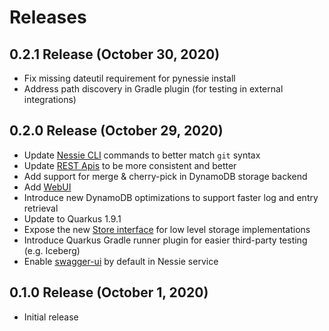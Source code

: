 # Releases

## 0.2.1 Release (October 30, 2020)

* Fix missing dateutil requirement for pynessie install
* Address path discovery in Gradle plugin (for testing in external integrations)
 
## 0.2.0 Release (October 29, 2020)

* Update [Nessie CLI](../tools/cli.md) commands to better match `git` syntax
* Update [REST Apis](../develop/rest.md) to be more consistent and better
* Add support for merge & cherry-pick in DynamoDB storage backend
* Add [WebUI](../tools/ui.md)
* Introduce new DynamoDB optimizations to support faster log and entry retrieval
* Update to Quarkus 1.9.1 
* Expose the new [Store interface](https://github.com/projectnessie/nessie/blob/main/versioned/dynamodb/src/main/java/com/dremio/nessie/versioned/store/Store.java) for low level storage implementations
* Introduce Quarkus Gradle runner plugin for easier third-party testing (e.g. Iceberg)
* Enable [swagger-ui](../tools/ui.md) by default in Nessie service 

## 0.1.0 Release (October 1, 2020)

* Initial release